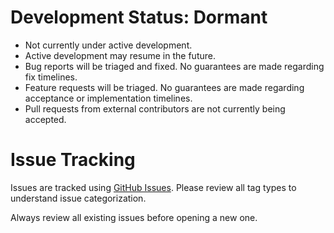 # Development Status: Dormant

- Not currently under active development.
- Active development may resume in the future.
- Bug reports will be triaged and fixed. No guarantees are made regarding fix timelines.
- Feature requests will be triaged. No guarantees are made regarding acceptance or implementation timelines.
- Pull requests from external contributors are not currently being accepted.

# Issue Tracking

Issues are tracked using [GitHub Issues](https://github.com/stkent/bugshaker-android/issues). Please review all tag types to understand issue categorization.

Always review all existing issues before opening a new one.
